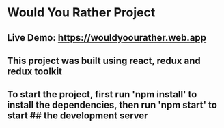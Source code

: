 # Would You Rather Project

## Live Demo: https://wouldyoourather.web.app

## This project was built using react, redux and redux toolkit

## To start the project, first run 'npm install' to install the dependencies, then run 'npm start' to start ## the development server
